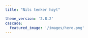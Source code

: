 ```yaml
---
title: "Nils tenker høyt"

theme_version: '2.8.2'
cascade:
  featured_image: '/images/hero.png'
---
```

